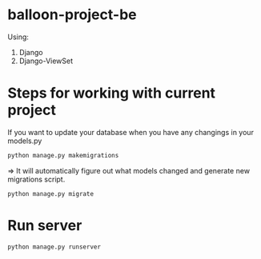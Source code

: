 # balloon-project-be
Using:
1. Django
2. Django-ViewSet


# Steps for working with current project

If you want to update your database when you have any changings in your models.py
```bash
python manage.py makemigrations
```
=> It will automatically figure out what models changed and generate new migrations script.

```
python manage.py migrate
```

# Run server

```bash
python manage.py runserver
```
